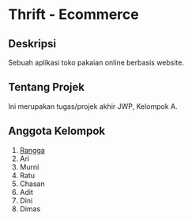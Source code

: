 # Thrift - Ecommerce

## Deskripsi

Sebuah aplikasi toko pakaian online berbasis website.

## Tentang Projek

Ini merupakan tugas/projek akhir JWP, Kelompok A.

## Anggota Kelompok

1. [Rangga](https://github.com/ranggabs)
2. Ari
3. Murni
4. Ratu
5. Chasan
6. Adit
7. Dini
8. Dimas
